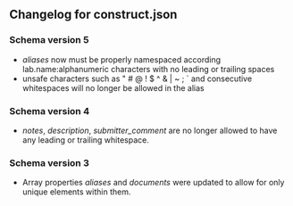 ## Changelog for construct.json

### Schema version 5

* *aliases* now must be properly namespaced according lab.name:alphanumeric characters with no leading or trailing spaces
* unsafe characters such as " # @ ! $ ^ & | ~ ; ` and consecutive whitespaces will no longer be allowed in the alias

### Schema version 4

* *notes*, *description*, *submitter_comment* are no longer allowed to have any leading or trailing whitespace.

### Schema version 3

* Array properties *aliases* and *documents* were updated to allow for only unique elements within them.